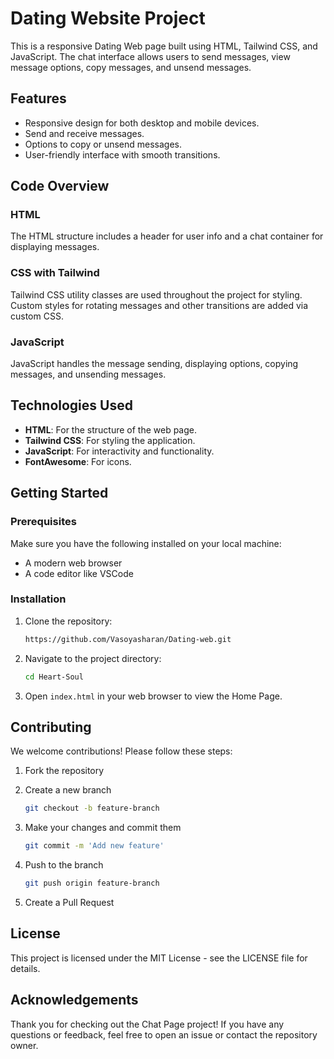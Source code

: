 # Dating Website Project

This is a responsive Dating Web page built using HTML, Tailwind CSS, and JavaScript. The chat interface allows users to send messages, view message options, copy messages, and unsend messages.

## Features

- Responsive design for both desktop and mobile devices.
- Send and receive messages.
- Options to copy or unsend messages.
- User-friendly interface with smooth transitions.

## Code Overview

### HTML

The HTML structure includes a header for user info and a chat container for displaying messages.

### CSS with Tailwind

Tailwind CSS utility classes are used throughout the project for styling. Custom styles for rotating messages and other transitions are added via custom CSS.

### JavaScript

JavaScript handles the message sending, displaying options, copying messages, and unsending messages.

## Technologies Used

- **HTML**: For the structure of the web page.
- **Tailwind CSS**: For styling the application.
- **JavaScript**: For interactivity and functionality.
- **FontAwesome**: For icons.

## Getting Started

### Prerequisites

Make sure you have the following installed on your local machine:

- A modern web browser
- A code editor like VSCode

### Installation

1. Clone the repository:

    ```bash
    https://github.com/Vasoyasharan/Dating-web.git
    ```

2. Navigate to the project directory:

    ```bash
    cd Heart-Soul
    ```

3. Open `index.html` in your web browser to view the Home Page.

## Contributing

We welcome contributions! Please follow these steps:

1. Fork the repository
2. Create a new branch

    ```bash
    git checkout -b feature-branch
    ```

3. Make your changes and commit them

    ```bash
    git commit -m 'Add new feature'
    ```

4. Push to the branch

    ```bash
    git push origin feature-branch
    ```

5. Create a Pull Request

## License

This project is licensed under the MIT License - see the LICENSE file for details.

## Acknowledgements

Thank you for checking out the Chat Page project! If you have any questions or feedback, feel free to open an issue or contact the repository owner.
